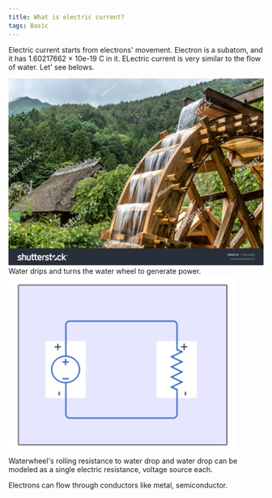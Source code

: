 ```yaml
---
title: What is electric current?
tags: Basic
---
```


Electric current starts from electrons' movement. Electron is a subatom, and it has 1.60217662 × 10e-19 C in it. ELectric current is very similar to the flow of water. Let' see belows.

<div class="grid-container">
  <div class="grid grid--p-3">
    <div class="cell cell--6">
      <img class="image image--lg" src="/assets/images/contents/waterwheel.jpg"/>
    </div>
    <div class="cell cell--6">
      <div>Water drips and turns the water wheel to generate power.</div>
    </div>
    <div class="cell cell--6">
      <img class="image image--lg" src="/assets/images/contents/waterwheel_e-modeling.jpg"/>
    </div>
    <div class="cell cell--6">
      <div>Waterwheel's rolling resistance to water drop and water drop can be modeled as a single electric resistance, voltage source each. 
      </div>
    </div>
  </div>
</div>

Electrons can flow through conductors like metal, semiconductor. 